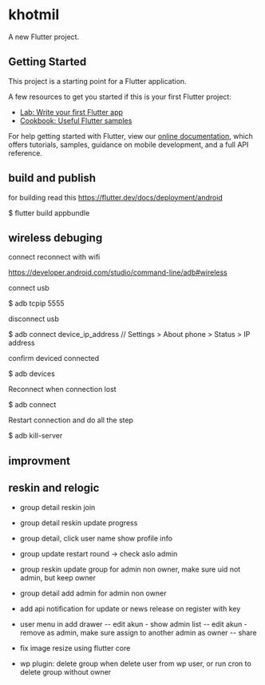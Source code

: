 # khotmil

A new Flutter project.

## Getting Started

This project is a starting point for a Flutter application.

A few resources to get you started if this is your first Flutter project:

- [Lab: Write your first Flutter app](https://flutter.dev/docs/get-started/codelab)
- [Cookbook: Useful Flutter samples](https://flutter.dev/docs/cookbook)

For help getting started with Flutter, view our
[online documentation](https://flutter.dev/docs), which offers tutorials,
samples, guidance on mobile development, and a full API reference.

## build and publish

for building read this https://flutter.dev/docs/deployment/android

$ flutter build appbundle

## wireless debuging

connect reconnect with wifi

https://developer.android.com/studio/command-line/adb#wireless

 connect usb

  $ adb tcpip 5555

 disconnect usb

  $ adb connect device_ip_address // Settings > About phone > Status > IP address

confirm deviced connected

 $ adb devices

Reconnect when connection lost

 $ adb connect

Restart connection and do all the step

 $ adb kill-server

## improvment

## reskin and relogic

- group detail reskin join
- group detail reskin update progress
- group detail, click user name show profile info

- group update restart round -> check aslo admin
- group reskin update group for admin non owner, make sure uid not admin, but keep owner
- group detail add admin for admin non owner

- add api notification for update or news release on register with key

- user menu in add drawer
-- edit akun - show admin list
-- edit akun - remove as admin, make sure assign to another admin as owner
-- share

- fix image resize using flutter core

- wp plugin: delete group when delete user from wp user, or run cron to delete group without owner
